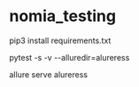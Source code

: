 # nomia_testing

pip3 install requirements.txt 

pytest -s -v --alluredir=alureress

allure serve alureress 



